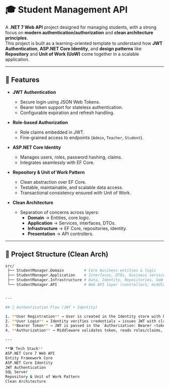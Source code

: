 # 🎓 Student Management API

A **.NET 7 Web API** project designed for managing students, with a strong focus on **modern authentication/authorization** and **clean architecture principles**.  
This project is built as a learning-oriented template to understand how **JWT Authentication**, **ASP.NET Core Identity**, and **design patterns** like **Repository** and **Unit of Work (UoW)** come together in a scalable application.

---

## 🚀 Features

- **JWT Authentication**
  - Secure login using JSON Web Tokens.
  - Bearer token support for stateless authentication.
  - Configurable expiration and refresh handling.

- **Role-based Authorization**
  - Role claims embedded in JWT.
  - Fine-grained access to endpoints (`Admin`, `Teacher`, `Student`).

- **ASP.NET Core Identity**
  - Manages users, roles, password hashing, claims.
  - Integrates seamlessly with EF Core.

- **Repository & Unit of Work Pattern**
  - Clean abstraction over EF Core.
  - Testable, maintainable, and scalable data access.
  - Transactional consistency ensured with Unit of Work.

- **Clean Architecture**
  - Separation of concerns across layers:
    - **Domain** → Entities, core logic.
    - **Application** → Services, interfaces, DTOs.
    - **Infrastructure** → EF Core, repositories, identity.
    - **Presentation** → API controllers.

---

## 📂 Project Structure (Clean Arch)

```bash
src/
 ├── StudentManager.Domain         # Core business entities & logic
 ├── StudentManager.Application    # Interfaces, DTOs, business services
 ├── StudentManager.Infrastructure # Data, Identity, Repositories, UoW
 └── StudentManager.API            # Web API layer (controllers, middleware)


---

## 🔑 Authentication Flow (JWT + Identity)

1. **User Registration** → User is created in the Identity store with hashed password.
2. **User Login** → Identity verifies credentials → issues JWT with claims (roles, user id, etc.).
3. **Bearer Token** → JWT is passed in the `Authorization: Bearer <token>` header.
4. **Authorization** → Middleware validates token, reads roles/claims, grants/denies access.

---

**🛠 Tech Stack**
ASP.NET Core 7 Web API
Entity Framework Core
ASP.NET Core Identity
JWT Authentication
SQL Server
Repository & Unit of Work Pattern
Clean Architecture